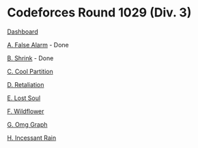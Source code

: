 # Codeforces Round 1029 (Div. 3)

[Dashboard](https://codeforces.com/contest/2117)

[A. False Alarm](https://codeforces.com/contest/2117/problem/A) - Done

[B. Shrink](https://codeforces.com/contest/2117/problem/B) - Done

[C. Cool Partition](https://codeforces.com/contest/2117/problem/C)

[D. Retaliation](https://codeforces.com/contest/2117/problem/D)

[E. Lost Soul](https://codeforces.com/contest/2117/problem/E)

[F. Wildflower](https://codeforces.com/contest/2117/problem/F)

[G. Omg Graph](https://codeforces.com/contest/2117/problem/G)

[H. Incessant Rain](https://codeforces.com/contest/2117/problem/H)
